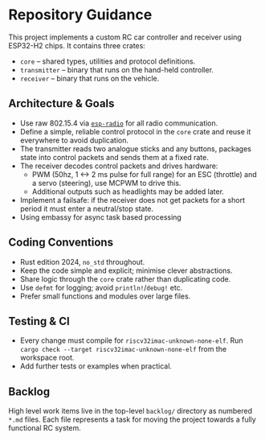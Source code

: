 # Repository Guidance

This project implements a custom RC car controller and receiver using ESP32-H2 chips.
It contains three crates:

- `core` – shared types, utilities and protocol definitions.
- `transmitter` – binary that runs on the hand-held controller.
- `receiver` – binary that runs on the vehicle.

## Architecture & Goals
- Use raw 802.15.4 via [`esp-radio`](https://github.com/esp-rs/esp-radio) for all radio communication.
- Define a simple, reliable control protocol in the `core` crate and reuse it everywhere to avoid duplication.
- The transmitter reads two analogue sticks and any buttons, packages state into control packets and sends them at a fixed rate.
- The receiver decodes control packets and drives hardware:
  - PWM (50hz, 1 <-> 2 ms pulse for full range) for an ESC (throttle) and a servo (steering), use MCPWM to drive this.
  - Additional outputs such as headlights may be added later.
- Implement a failsafe: if the receiver does not get packets for a short period it must enter a neutral/stop state.
- Using embassy for async task based processing

## Coding Conventions
- Rust edition 2024, `no_std` throughout.
- Keep the code simple and explicit; minimise clever abstractions.
- Share logic through the `core` crate rather than duplicating code.
- Use `defmt` for logging; avoid `println!`/`debug!` etc.
- Prefer small functions and modules over large files.

## Testing & CI
- Every change must compile for `riscv32imac-unknown-none-elf`.
  Run `cargo check --target riscv32imac-unknown-none-elf` from the workspace root.
- Add further tests or examples when practical.

## Backlog
High level work items live in the top-level `backlog/` directory as numbered `*.md` files. Each file represents a task for moving the project towards a fully functional RC system.
